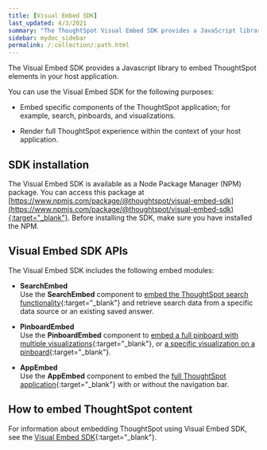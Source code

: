 ```yaml
---
title: [Visual Embed SDK]
last_updated: 4/3/2021
summary: "The ThoughtSpot Visual Embed SDK provides a JavaScript library for embedding ThoughtSpot search, visualizations, pinboards, and the full application experience in an application, product, or web portal."
sidebar: mydoc_sidebar
permalink: /:collection/:path.html
---
```

The Visual Embed SDK provides a Javascript library to embed ThoughtSpot elements in your host application.

You can use the Visual Embed SDK for the following purposes:

-   Embed specific components of the ThoughtSpot application; for example, search, pinboards, and visualizations.

-   Render full ThoughtSpot experience within the context of your host application.

## SDK installation

The Visual Embed SDK is available as a Node Package Manager (NPM) package. You can access this package at [https://www.npmjs.com/package/@thoughtspot/visual-embed-sdk](https://www.npmjs.com/package/@thoughtspot/visual-embed-sdk){:target="_blank"}. Before installing the SDK, make sure you have installed the NPM.

## Visual Embed SDK APIs

The Visual Embed SDK includes the following embed modules:

- **SearchEmbed**                                                                                                 
  Use the **SearchEmbed** component to [embed the ThoughtSpot search functionality](https://developers.thoughtspot.com/docs/?pageid=search-embed){:target="_blank"} and retrieve search data from a specific data source or an existing saved answer.

- **PinboardEmbed**                                                                                                               
  Use the **PinboardEmbed** component to [embed a full pinboard with multiple visualizations](https://developers.thoughtspot.com/docs/?pageid=embed-pinboard){:target="_blank"}, or [a specific visualization on a pinboard](https://developers.thoughtspot.com/docs/?pageid=embed-a-viz){:target="_blank"}.  

- **AppEmbed**                                                                                                               
  Use the **AppEmbed** component to embed the [full ThoughtSpot application](https://developers.thoughtspot.com/docs/?pageid=full-embed){:target="_blank"} with or without the navigation bar.


## How to embed ThoughtSpot content

For information about embedding ThoughtSpot using Visual Embed SDK, see the [Visual Embed SDK](https://developers.thoughtspot.com/docs/?pageid=visual-embed-sdk){:target="_blank"}.
